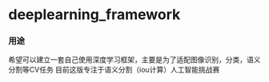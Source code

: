 # deeplearning_framework

###  用途
希望可以建立一套自己使用深度学习框架，主要是为了适配图像识别，分类，语义分割等CV任务
目前这版专注于语义分割（iou计算）人工智能挑战赛
